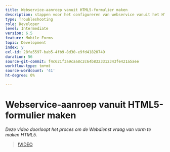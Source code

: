 ```yaml
---
title: Webservice-aanroep vanuit HTML5-formulier maken
description: stappen voor het configureren van webservice vanuit het HTML5-formulier
type: Troubleshooting
role: Developer
level: Intermediate
version: 6.5
feature: Mobile Forms
topic: Development
index: y
exl-id: 28fa5597-bab5-4fb9-8d30-e9fd41820749
duration: 56
source-git-commit: f4c621f3a9caa8c2c64b8323312343fe421a5aee
workflow-type: tm+mt
source-wordcount: '41'
ht-degree: 0%

---
```


# Webservice-aanroep vanuit HTML5-formulier maken

*Deze video doorloopt het proces om de Webdienst vraag van vorm te maken HTML5.*

>[!VIDEO](https://video.tv.adobe.com/v/335505?quality=12&learn=on)
